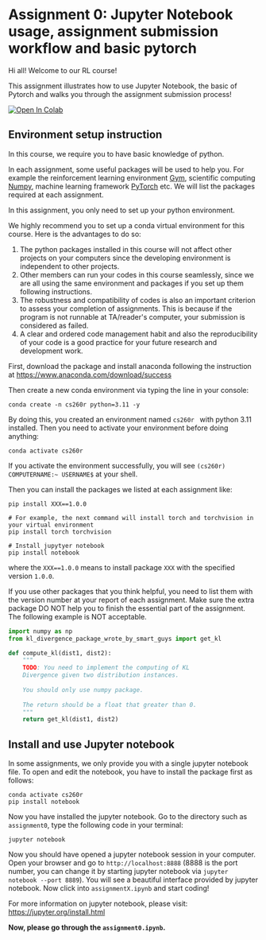 # Assignment 0: Jupyter Notebook usage, assignment submission workflow and basic pytorch

Hi all! Welcome to our RL course!

This assignment illustrates how to use Jupyter Notebook, the basic of Pytorch and walks you through the assignment submission process!


<a target="_blank" href="https://colab.research.google.com/github/ucla-rlcourse/cs260r-assignment-2025winter/blob/main/assignment0/assignment0.ipynb">
  <img src="https://colab.research.google.com/assets/colab-badge.svg" alt="Open In Colab"/>
</a>


## Environment setup instruction

In this course, we require you to have basic knowledge of python.
 
In each assignment, some useful packages will be used to help you. 
For example the reinforcement learning environment [Gym](https://gym.openai.com/), scientific computing [Numpy](https://numpy.org/), machine learning framework [PyTorch](https://pytorch.org/) etc.
We will list the packages required at each assignment. 

In this assignment, you only need to set up your python environment. 

We highly recommend you to set up a conda virtual environment for this course. Here is the advantages to do so:

1. The python packages installed in this course will not affect other projects on your computers since the developing environment is independent to other projects.
2. Other members can run your codes in this course seamlessly, since we are all using the same environment and packages if you set up them following instructions.
3. The robustness and compatibility of codes is also an important criterion to assess your completion of assignments. This is because if the program is not runnable at TA/reader's computer, your submission is considered as failed.
4. A clear and ordered code management habit and also the reproducibility of your code is a good practice for your future research and development work.

First, download the package and install anaconda following the instruction at https://www.anaconda.com/download/success

Then create a new conda environment via typing the line in your console:

```
conda create -n cs260r python=3.11 -y
```

By doing this, you created an environment named `cs260r ` with python 3.11 installed. 
Then you need to activate your environment before doing anything:

```
conda activate cs260r
```

If you activate the environment successfully, you will see `(cs260r) COMPUTERNAME:~ USERNAME$` at your shell.

Then you can install the packages we listed at each assignment like:

```
pip install XXX==1.0.0

# For example, the next command will install torch and torchvision in your virtual environment
pip install torch torchvision

# Install jupytyer notebook
pip install notebook
```

where the `XXX==1.0.0` means to install package `XXX` with the specified version `1.0.0`. 

If you use other packages that you think helpful, you need to list them with the version number at your report of each assignment. Make sure the extra package DO NOT help you to finish the essential part of the assignment. The following example is NOT acceptable.

```python
import numpy as np
from kl_divergence_package_wrote_by_smart_guys import get_kl

def compute_kl(dist1, dist2):
    """
    TODO: You need to implement the computing of KL
    Divergence given two distribution instances.
    
    You should only use numpy package.
    
    The return should be a float that greater than 0.
    """
    return get_kl(dist1, dist2)
```


## Install and use Jupyter notebook

In some assignments, we only provide you with a single jupyter notebook file. 
To open and edit the notebook, you have to install the package first as follows:

```
conda activate cs260r
pip install notebook
```

Now you have installed the jupyter notebook. Go to the directory such as `assignment0`, type the following code in your terminal:

```
jupyter notebook
```

Now you should have opened a jupyter notebook session in your computer. 
Open your browser and go to `http://localhost:8888`  (8888 is the port number, you can change it by starting jupyter notebook via `jupyter notebook --port 8889`).
You will see a beautiful interface provided by jupyter notebook. Now click into `assignmentX.ipynb` and start coding!

For more information on jupyter notebook, please visit: https://jupyter.org/install.html

**Now, please go through the `assignment0.ipynb`.**

